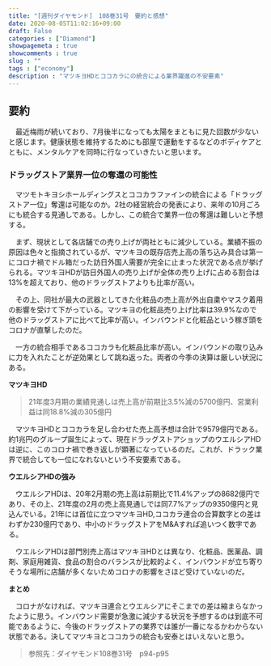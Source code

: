 ```yaml
---
title: "[週刊ダイヤモンド]　108巻31号　要約と感想"
date: 2020-08-05T11:02:16+09:00
draft: False
categories : ["Diamond"]
showpagemeta : true
showcomments : true
slug : ""
tags : ["economy"]
description : "マツキヨHDとココカラにの統合による業界躍進の不安要素"
---
```


## **要約**

　最近梅雨が続いており、7月後半になっても太陽をまともに見た回数が少ないと感じます。健康状態を維持するためにも部屋で運動をするなどのボディケアとともに、メンタルケアを同時に行なっていきたいと思います。

### **ドラッグストア業界一位の奪還の可能性**

　マツモトキヨシホールディングスとココカラファインの統合による「ドラッグストア一位」奪還は可能なのか。2社の経営統合の発表により、来年の10月ごろにも統合する見通しである。しかし、この統合で業界一位の奪還は難しいと予想する。

　まず、現状として各店舗での売り上げが両社ともに減少している。業績不振の原因は色々と指摘されているが、マツキヨの既存店売上高の落ち込み具合は第一にコロナ禍でドル箱だった訪日外国人需要が完全に止まった状況である点が挙げられる。マツキヨHDが訪日外国人の売り上げが全体の売り上げに占める割合は13%を超えており、他のドラッグストアよりも比率が高い。

　その上、同社が最大の武器としてきた化粧品の売上高が外出自粛やマスク着用の影響を受けて下がっている。マツキヨの化粧品売り上げ比率は39.9%なので他のドラッグストアに比べて比率が高い。インバウンドと化粧品という稼ぎ頭をコロナが直撃したのだ。

　一方の統合相手であるココカラも化粧品比率が高い。インバウンドの取り込みに力を入れたことが逆効果として跳ね返った。両者の今季の決算は厳しい状況にある。

**マツキヨHD**

>21年度3月期の業績見通しは売上高が前期比3.5%減の5700億円、営業利益は同18.8%減の305億円

　マツキヨHDとココカラを足し合わせた売上高予想は合計で9579億円である。約1兆円のグループ誕生によって、現在ドラッグストアショップのウエルシアHDは逆に、このコロナ禍で巻き返しが顕著になっているのだ。これが、ドラック業界で統合しても一位になれないという不安要素である。

**ウエルシアHDの強み**

　ウエルシアHDは、20年2月期の売上高は前期比で11.4%アップの8682億円であり、その上、21年度の2月の売上高見通しでは同7.7%アップの9350億円と見込んでいる。21年には首位に立つマツキヨHD,ココカラ連合の合算数字との差はわずか230億円であり、中小のドラッグストアをM&Aすれば追いつく数字である。

　ウエルシアHDは部門別売上高はマツキヨHDとは異なり、化粧品、医薬品、調剤、家庭用雑貨、食品の割合のバランスが比較的よく、インバウンドが立ち寄りそうな場所に店舗が多くないためコロナの影響をさほど受けていないのだ。

**まとめ**

　コロナがなければ、マツキヨ連合とウエルシアにそこまでの差は縮まらなかったように思う。インバウンド需要が急激に減少する状況を予想するのは到底不可能であるように、今後のドラッグストアの業界では誰が一番になるかわからない状態である。決してマツキヨとココカラの統合も安泰とはいえないと思う。


> 参照先：ダイヤモンド108巻31号　p94-p95